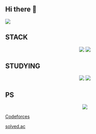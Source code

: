 ## Hi there 👋

<!--
**pysunn14/pysunn14** is a ✨ _special_ ✨ repository because its `README.md` (this file) appears on your GitHub profile.

Here are some ideas to get you started:

- 🔭 I’m currently working on ...
- 🌱 I’m currently learning ...
- 👯 I’m looking to collaborate on ...
- 🤔 I’m looking for help with ...
- 💬 Ask me about ...
- 📫 How to reach me: ...
- 😄 Pronouns: ...
- ⚡ Fun fact: ....
-->
<img src="https://img.shields.io/badge/mac%20os-000000?style=for-the-badge&logo=apple&logoColor=white" />
  
## STACK
<div align=center>
  <img src="https://img.shields.io/badge/C%2B%2B-00599C?style=for-the-badge&logo=c%2B%2B&logoColor=white" />
  <img src="https://img.shields.io/badge/Java-ED8B00?style=for-the-badge&logo=openjdk&logoColor=white" />
</div>


## STUDYING
<div align=center>
  <img src="https://img.shields.io/badge/unrealengine-%23313131.svg?style=for-the-badge&logo=unrealengine&logoColor=white" />
  <img src="https://img.shields.io/badge/Spring-6DB33F?style=for-the-badge&logo=spring&logoColor=white" />
</div>


## PS
<div align=center>
  <img src="https://img.shields.io/badge/Codeforces-445f9d?style=for-the-badge&logo=Codeforces&logoColor=white" /> 
</div>

  [Codeforces](https://codeforces.com/profile/pysunn)
  
  [solved.ac](https://solved.ac/profile/pysunn)
